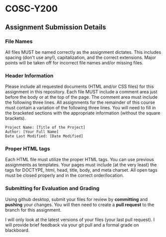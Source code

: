 # COSC-Y200
## Assignment Submission Details
### File Names
All files MUST be named correctly as the assignment dictates. This includes spacing (don't use any!), capitalization, and the correct extensions. Major points will be taken off for incorrect file names and/or missing files. 
### Header Information
Please include all requested documents (HTML and/or CSS files) for this assignment in this repository. Each file MUST include a comment area just before the body or at the top of the page. The comment area must include the following three lines. All assignments for the remainder of this course must contain a variation of the following three lines. You will need to fill in the bracketed sections with the appropriate information (without the square brackets).
```
Project Name: [Title of the Project]
Author: [Your Full Name]
Date Last Modified: [Date Modified]
```
### Proper HTML tags
Each HTML file must utilize the proper HTML tags. You can use previous assignments as templates. Your pages must include (at the very least) the tags for DOCTYPE, html, head, title, body, and meta charset.  All open tags must be closed properly and in the correct order/location.
### Submitting for Evaluation and Grading
Using github desktop, submit your files for review by **committing** and **pushing** your changes. You will then need to create a **pull request** to the branch for this assignment. 

I will only look at the latest versions of your files (your last pull request). I will provide brief feedback via your git pull and a formal grade on blackboard.
